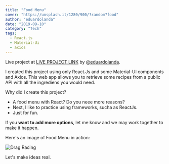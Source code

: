```yaml
---
title: "Food Menu"
cover: "https://unsplash.it/1280/900/?random?food"
author: "eduardolanda"
date: "2019-09-10"
category: "Tech"
tags:
  - React.js
  - Material-Ui
  - axios
---
```


Live project at [LIVE PROJECT LINK](http://foodmenureact.s3-website-us-west-2.amazonaws.com) by [@eduardolanda](https://github.com/eduardolanda).

I created this project using only React.Js and some Material-UI components and Axios. This web app allows you to retrieve some recipes from a public API with all the ingrediens you would need.

Why did I create this project?

- A food menu with React? Do you neee more reasons?
- Next, I like to practice using frameworks, sucha as ReactJs.
- Just for fun.

If you **want to add more options**, let me know and we may work together to make it happen.

Here's an image of Food Menu in action:

![Drag Racing](https://imagesporfolio.s3-us-west-2.amazonaws.com/image6.png)

Let's make ideas real.
